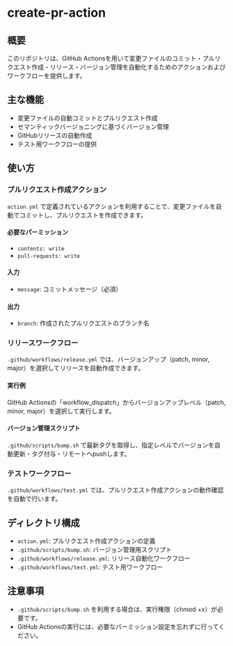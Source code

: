 # create-pr-action

## 概要
このリポジトリは、GitHub Actionsを用いて変更ファイルのコミット・プルリクエスト作成・リリース・バージョン管理を自動化するためのアクションおよびワークフローを提供します。

## 主な機能
- 変更ファイルの自動コミットとプルリクエスト作成
- セマンティックバージョニングに基づくバージョン管理
- GitHubリリースの自動作成
- テスト用ワークフローの提供

## 使い方
### プルリクエスト作成アクション
`action.yml` で定義されているアクションを利用することで、変更ファイルを自動でコミットし、プルリクエストを作成できます。

#### 必要なパーミッション
- `contents: write`
- `pull-requests: write`

#### 入力
- `message`: コミットメッセージ（必須）

#### 出力
- `branch`: 作成されたプルリクエストのブランチ名

### リリースワークフロー
`.github/workflows/release.yml` では、バージョンアップ（patch, minor, major）を選択してリリースを自動作成できます。

#### 実行例
GitHub Actionsの「workflow_dispatch」からバージョンアップレベル（patch, minor, major）を選択して実行します。

#### バージョン管理スクリプト
`.github/scripts/bump.sh` で最新タグを取得し、指定レベルでバージョンを自動更新・タグ付与・リモートへpushします。

### テストワークフロー
`.github/workflows/test.yml` では、プルリクエスト作成アクションの動作確認を自動で行います。

## ディレクトリ構成
- `action.yml`: プルリクエスト作成アクションの定義
- `.github/scripts/bump.sh`: バージョン管理用スクリプト
- `.github/workflows/release.yml`: リリース自動化ワークフロー
- `.github/workflows/test.yml`: テスト用ワークフロー

## 注意事項
- `.github/scripts/bump.sh` を利用する場合は、実行権限（chmod +x）が必要です。
- GitHub Actionsの実行には、必要なパーミッション設定を忘れずに行ってください。